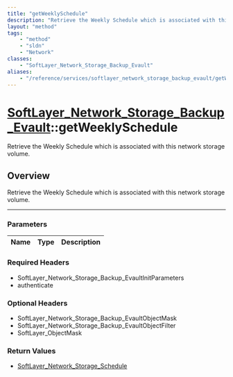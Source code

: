 ```yaml
---
title: "getWeeklySchedule"
description: "Retrieve the Weekly Schedule which is associated with this network storage volume."
layout: "method"
tags:
    - "method"
    - "sldn"
    - "Network"
classes:
    - "SoftLayer_Network_Storage_Backup_Evault"
aliases:
    - "/reference/services/softlayer_network_storage_backup_evault/getWeeklySchedule"
---
```

# [SoftLayer_Network_Storage_Backup_Evault](/reference/services/SoftLayer_Network_Storage_Backup_Evault)::getWeeklySchedule


Retrieve the Weekly Schedule which is associated with this network storage volume.


## Overview 
Retrieve the Weekly Schedule which is associated with this network storage volume.

-----

### Parameters 
|Name | Type | Description |
| --- | --- | --- |


### Required Headers
* SoftLayer_Network_Storage_Backup_EvaultInitParameters
* authenticate


### Optional Headers
* SoftLayer_Network_Storage_Backup_EvaultObjectMask
* SoftLayer_Network_Storage_Backup_EvaultObjectFilter
* SoftLayer_ObjectMask

### Return Values
* <a href='/reference/datatypes/SoftLayer_Network_Storage_Schedule'>SoftLayer_Network_Storage_Schedule </a>




